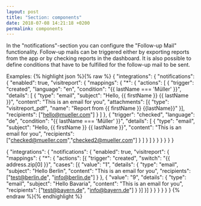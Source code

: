 ```yaml
---
layout: post
title: "Section: components"
date: 2018-07-08 14:21:18 +0200
permalink: components
---
```

In the "notifications"-section you can configure the "Follow-up Mail" functionality.
Follow-up mails can be triggered either by exporting reports from the app or by checking reports in the dashboard.
It is also possible to define conditions that have to be fulfilled for the follow-up mail to be sent.

Examples:
{% highlight json %}{% raw %}
{
  "integrations": {
    "notifications": {
      "enabled": true,
        "visitreport": {
        "mappings": {
          "*": {
            "actions": [
              {
                "trigger": "created",
                "language": "en",
                "condition": "{{ lastName === 'Müller' }}",
                "details": [
                  {
                    "type": "email",
                    "subject": "Hello, {{ firstName }} {{ lastName }}",
                    "content": "This is an email for you",
                    "attachments": [{
                      "type": "visitreport_pdf",
                      "name": "Report from {{ firstName }} {{lastName}}"
                    }],
                    "recipients": ["hello@mueller.com"]
                  }
                ]
              }, 
              {
                "trigger": "checked",
                "language": "de",
                "condition": "{{ lastName === 'Müller' }}",
                "details": [
                  {
                    "type": "email",
                    "subject": "Hello, {{ firstName }} {{ lastName }}",
                    "content": "This is an email for you",
                    "recipients": ["checked@mueller.com","checked2@mueller.com"]
                  }
                ]
              }
            ]
          }
        }
      }
    }
  }
}

{
  "integrations": {
    "notifications": {
      "enabled": true,
        "visitreport": {
        "mappings": {
          "*": {
            "actions": [{
                "trigger": "created",
                "switch": "{{ address.zip[0] }}",
                "cases": [{
                  "value": "1",
                  "details": {
                    "type": "email",
                    "subject": "Hello Berlin",
                    "content": "This is an email for you",
                    "recipients": ["test@berlin.de", "info@berlin.de"]
                  }
                }, 
                {
                  "value": "9",
                  "details": {
                    "type": "email",
                    "subject": "Hello Bavaria",
                    "content": "This is an email for you",
                    "recipients": ["test@bayern.de", "info@bayern.de"]
                  }
                }]
            }]
          }
        }
      }
    }
  }
}
{% endraw %}{% endhighlight %}
